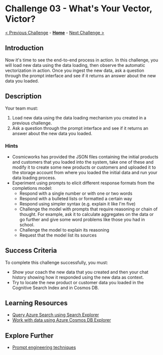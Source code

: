 # Challenge 03 - What's Your Vector, Victor?

[< Previous Challenge](./Challenge-02.md) - **[Home](../README.md)** - [Next Challenge >](./Challenge-04.md)

## Introduction

Now it's time to see the end-to-end process in action. In this challenge, you will load new data using the data loading, then observe the automatic vectorization in action. Once you ingest the new data, ask a question through the prompt interface and see if it returns an answer about the new data you loaded.

## Description

Your team must:

1. Load new data using the data loading mechanism you created in a previous challenge.
2. Ask a question through the prompt interface and see if it returns an answer about the new data you loaded.

### Hints

- Cosmicworks has provided the JSON files containing the initial products and customers that you loaded into the system, take one of these and modify it to create some new products or customers and uploaded it to the storage account from where you loaded the initial data and run your data loading process.
- Experiment using prompts to elicit different response formats from the completions model:
   - Respond with a single number or with one or two words
   - Respond with a bulleted lists or formatted a certain way
   - Respond using simpler syntax (e.g. explain it like I'm five)
   - Challenge the model with prompts that require reasoning or chain of thought. For example, ask it to calculate aggregates on the data or go further and give some word problems like those you had in school.
   - Challenge the model to explain its reasoning
   - Request that the model list its sources

## Success Criteria

To complete this challenge successfully, you must:

- Show your coach the new data that you created and then your chat history showing how it responded using the new data as context. 
- Try to locate the new product or customer data you loaded in the Cognitive Search Index and in Cosmos DB.

## Learning Resources

- [Query Azure Search using Search Explorer](https://learn.microsoft.com/azure/search/search-explorer)
- [Work with data using Azure Cosmos DB Explorer](https://learn.microsoft.com/azure/cosmos-db/data-explorer)

## Explore Further

- [Prompt engineering techniques](https://learn.microsoft.com/azure/cognitive-services/openai/concepts/advanced-prompt-engineering?pivots=programming-language-chat-completions)
